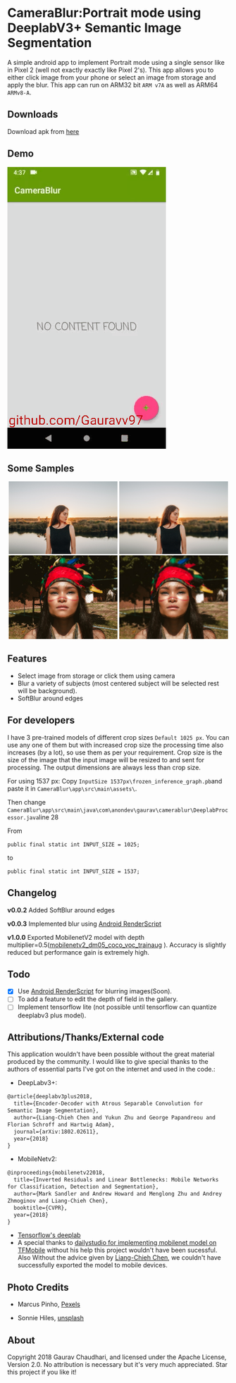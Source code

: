 CameraBlur:Portrait mode using DeeplabV3+ Semantic Image Segmentation 
=====================================================================
A simple android app to implement Portrait mode using a single sensor like in Pixel 2 (well not exactly exactly like Pixel 2's). This app allows you to either click image from your phone or select an image from storage and apply the blur. This app can run on ARM32 bit `ARM v7A` as well as ARM64 `ARMv8-A`.

## Downloads

Download apk from [here](https://github.com/Gauravv97/CameraBlur/raw/master/apk/v1.0.0/app-debug.apk)

## Demo

![Demo](SampleImages/Demo.gif)

## Some Samples

<p align="center">
    <img src="SampleImages/Image1.jpg" width="49%">   <img src="SampleImages/Blurred1.jpg" width="49%"></br>
    <img src="SampleImages/Image2.jpeg" width="49%">   <img src="SampleImages/Blurred2.jpg" width="49%"></br>
    
</p>


## Features

* Select image from storage or click them using camera
* Blur a variety of subjects (most centered subject will be selected rest will be background).
* SoftBlur around edges

## For developers

I have 3 pre-trained models of different crop sizes `Default 1025 px`. You can use any one of them but with increased crop size the processing time also increases (by a lot), so use them as per your requirement. Crop size is the size of the image that the input image will be resized to and sent for processing. The output dimensions are always less than crop size.

For using 1537 px: Copy `InputSize 1537px\frozen_inference_graph.pb`and paste it in `CameraBlur\app\src\main\assets\`.

Then change 
`CameraBlur\app\src\main\java\com\anondev\gaurav\camerablur\DeeplabProcessor.java`line 28 

From 

	public final static int INPUT_SIZE = 1025;

to 

	public final static int INPUT_SIZE = 1537; 

## Changelog

<b>v0.0.2</b>  Added SoftBlur around edges

<b>v0.0.3</b>  Implemented blur using [Android RenderScript](https://developer.android.com/guide/topics/renderscript/compute)


<b>v1.0.0</b>  Exported MobilenetV2 model with depth multiplier=0.5([mobilenetv2_dm05_coco_voc_trainaug](http://download.tensorflow.org/models/deeplabv3_mnv2_dm05_pascal_trainaug_2018_10_01.tar.gz) ). Accuracy is slightly reduced but performance gain is extremely high.

## Todo

* [x] Use [Android RenderScript](https://developer.android.com/guide/topics/renderscript/compute) for blurring images(Soon).
* [ ] To add a feature to edit the depth of field in the gallery.
* [ ] Implement tensorflow lite (not possible until tensorflow can quantize deeplabv3 plus model).

## Attributions/Thanks/External code

This application wouldn't have been possible without the great material produced by the community. I would like to give special thanks to the authors of essential parts I've got on the internet and used in the code.:

- DeepLabv3+:
```
@article{deeplabv3plus2018,
  title={Encoder-Decoder with Atrous Separable Convolution for Semantic Image Segmentation},
  author={Liang-Chieh Chen and Yukun Zhu and George Papandreou and Florian Schroff and Hartwig Adam},
  journal={arXiv:1802.02611},
  year={2018}
}
```

- MobileNetv2:

```
@inproceedings{mobilenetv22018,
  title={Inverted Residuals and Linear Bottlenecks: Mobile Networks for Classification, Detection and Segmentation},
  author={Mark Sandler and Andrew Howard and Menglong Zhu and Andrey Zhmoginov and Liang-Chieh Chen},
  booktitle={CVPR},
  year={2018}
}
```



* [Tensorflow's deeplab](https://github.com/tensorflow/models/tree/master/research/deeplab)
* A special thanks to [dailystudio for implementing mobilenet model on TFMobile](https://github.com/dailystudio/ml/tree/master/deeplab) without his help this project wouldn't have been sucessful. Also Without the advice given by [Liang-Chieh Chen](https://github.com/aquariusjay), we couldn't have successfully exported the model to mobile devices.


## Photo Credits

* Marcus Pinho, [Pexels](https://www.pexels.com/photo/woman-wearing-red-and-black-feather-hat-923345/)

* Sonnie Hiles, [unsplash](https://unsplash.com/photos/10wjs03JJv8)

## About

Copyright 2018 Gaurav Chaudhari, and licensed under the Apache License, Version 2.0. No attribution is necessary but it's very much appreciated. Star this project if you like it!


